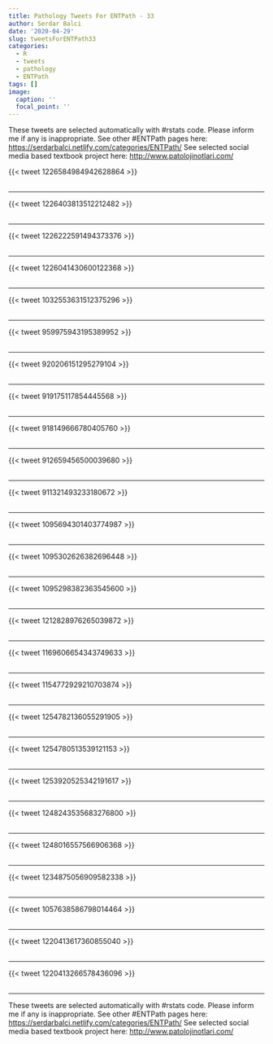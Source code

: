 ```yaml
---
title: Pathology Tweets For ENTPath - 33
author: Serdar Balci
date: '2020-04-29'
slug: tweetsForENTPath33
categories:
  - R
  - tweets
  - pathology
  - ENTPath
tags: []
image:
  caption: ''
  focal_point: ''
---
```



These tweets are selected automatically with #rstats code. Please inform me if any is inappropriate.
See other #ENTPath pages here: https://serdarbalci.netlify.com/categories/ENTPath/ 
See selected social media based textbook project here: http://www.patolojinotlari.com/

{{< tweet 1226584984942628864 >}}
<br>
<br>
<hr>
{{< tweet 1226403813512212482 >}}
<br>
<br>
<hr>
{{< tweet 1226222591494373376 >}}
<br>
<br>
<hr>
{{< tweet 1226041430600122368 >}}
<br>
<br>
<hr>
{{< tweet 1032553631512375296 >}}
<br>
<br>
<hr>
{{< tweet 959975943195389952 >}}
<br>
<br>
<hr>
{{< tweet 920206151295279104 >}}
<br>
<br>
<hr>
{{< tweet 919175117854445568 >}}
<br>
<br>
<hr>
{{< tweet 918149666780405760 >}}
<br>
<br>
<hr>
{{< tweet 912659456500039680 >}}
<br>
<br>
<hr>
{{< tweet 911321493233180672 >}}
<br>
<br>
<hr>
{{< tweet 1095694301403774987 >}}
<br>
<br>
<hr>
{{< tweet 1095302626382696448 >}}
<br>
<br>
<hr>
{{< tweet 1095298382363545600 >}}
<br>
<br>
<hr>
{{< tweet 1212828976265039872 >}}
<br>
<br>
<hr>
{{< tweet 1169606654343749633 >}}
<br>
<br>
<hr>
{{< tweet 1154772929210703874 >}}
<br>
<br>
<hr>
{{< tweet 1254782136055291905 >}}
<br>
<br>
<hr>
{{< tweet 1254780513539121153 >}}
<br>
<br>
<hr>
{{< tweet 1253920525342191617 >}}
<br>
<br>
<hr>
{{< tweet 1248243535683276800 >}}
<br>
<br>
<hr>
{{< tweet 1248016557566906368 >}}
<br>
<br>
<hr>
{{< tweet 1234875056909582338 >}}
<br>
<br>
<hr>
{{< tweet 1057638586798014464 >}}
<br>
<br>
<hr>
{{< tweet 1220413617360855040 >}}
<br>
<br>
<hr>
{{< tweet 1220413266578436096 >}}
<br>
<br>
<hr>


These tweets are selected automatically with #rstats code. Please inform me if any is inappropriate.
See other #ENTPath pages here: https://serdarbalci.netlify.com/categories/ENTPath/ 
See selected social media based textbook project here: http://www.patolojinotlari.com/
